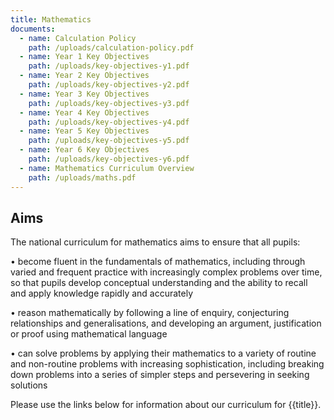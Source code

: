 ```yaml
---
title: Mathematics
documents:
  - name: Calculation Policy
    path: /uploads/calculation-policy.pdf
  - name: Year 1 Key Objectives
    path: /uploads/key-objectives-y1.pdf
  - name: Year 2 Key Objectives
    path: /uploads/key-objectives-y2.pdf
  - name: Year 3 Key Objectives
    path: /uploads/key-objectives-y3.pdf
  - name: Year 4 Key Objectives
    path: /uploads/key-objectives-y4.pdf
  - name: Year 5 Key Objectives
    path: /uploads/key-objectives-y5.pdf
  - name: Year 6 Key Objectives
    path: /uploads/key-objectives-y6.pdf
  - name: Mathematics Curriculum Overview
    path: /uploads/maths.pdf
---
```

## Aims

The national curriculum for mathematics aims to ensure that all pupils:


•	become fluent in the fundamentals of mathematics, including through varied and frequent practice with increasingly complex problems over time, so that pupils develop conceptual understanding and the ability to recall and apply knowledge rapidly and accurately


•	reason mathematically by following a line of enquiry, conjecturing relationships and generalisations, and developing an argument, justification or proof using mathematical language


•	can solve problems by applying their mathematics to a variety of routine and non-routine problems with increasing sophistication, including breaking down problems into a series of simpler steps and persevering in seeking solutions

Please use the links below for information about our curriculum for {{title}}.